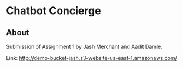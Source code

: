 # Chatbot Concierge #

## About ##
Submission of Assignment 1 by Jash Merchant and Aadit Damle.

Link: http://demo-bucket-jash.s3-website-us-east-1.amazonaws.com/

